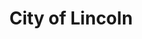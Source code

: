 ---
title: City of Lincoln
state: Nebraska
description: The data is supplied by the City of Lincoln.
logo: https://upload.wikimedia.org/wikipedia/en/f/f9/Lincoln-NE-seal-gold.png
---
